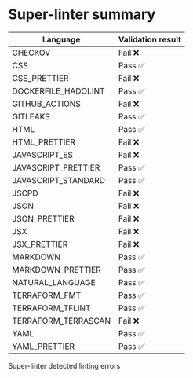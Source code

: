 # Super-linter summary

| Language            | Validation result |
| ------------------- | ----------------- |
| CHECKOV             | Fail ❌           |
| CSS                 | Pass ✅           |
| CSS_PRETTIER        | Fail ❌           |
| DOCKERFILE_HADOLINT | Pass ✅           |
| GITHUB_ACTIONS      | Fail ❌           |
| GITLEAKS            | Pass ✅           |
| HTML                | Pass ✅           |
| HTML_PRETTIER       | Fail ❌           |
| JAVASCRIPT_ES       | Fail ❌           |
| JAVASCRIPT_PRETTIER | Pass ✅           |
| JAVASCRIPT_STANDARD | Pass ✅           |
| JSCPD               | Fail ❌           |
| JSON                | Fail ❌           |
| JSON_PRETTIER       | Fail ❌           |
| JSX                 | Fail ❌           |
| JSX_PRETTIER        | Fail ❌           |
| MARKDOWN            | Pass ✅           |
| MARKDOWN_PRETTIER   | Pass ✅           |
| NATURAL_LANGUAGE    | Pass ✅           |
| TERRAFORM_FMT       | Pass ✅           |
| TERRAFORM_TFLINT    | Pass ✅           |
| TERRAFORM_TERRASCAN | Fail ❌           |
| YAML                | Pass ✅           |
| YAML_PRETTIER       | Pass ✅           |

Super-linter detected linting errors
